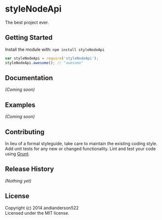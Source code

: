 # styleNodeApi

The best project ever.

## Getting Started
Install the module with: `npm install styleNodeApi`

```javascript
var styleNodeApi = require('styleNodeApi');
styleNodeApi.awesome(); // "awesome"
```

## Documentation
_(Coming soon)_

## Examples
_(Coming soon)_

## Contributing
In lieu of a formal styleguide, take care to maintain the existing coding style. Add unit tests for any new or changed functionality. Lint and test your code using [Grunt](http://gruntjs.com/).

## Release History
_(Nothing yet)_

## License
Copyright (c) 2014 andianderson522  
Licensed under the MIT license.
